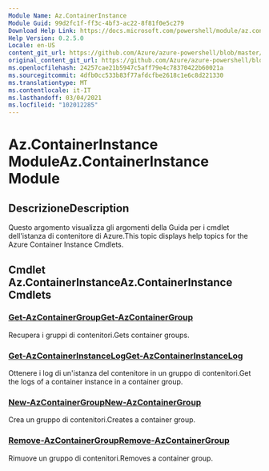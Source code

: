 ```yaml
---
Module Name: Az.ContainerInstance
Module Guid: 99d2fc1f-ff3c-4bf3-ac22-8f81f0e5c279
Download Help Link: https://docs.microsoft.com/powershell/module/az.containerinstance
Help Version: 0.2.5.0
Locale: en-US
content_git_url: https://github.com/Azure/azure-powershell/blob/master/src/ContainerInstance/ContainerInstance/help/Az.ContainerInstance.md
original_content_git_url: https://github.com/Azure/azure-powershell/blob/master/src/ContainerInstance/ContainerInstance/help/Az.ContainerInstance.md
ms.openlocfilehash: 24257cae21b5947c5aff79e4c78370422b60021a
ms.sourcegitcommit: 4dfb0cc533b83f77afdcfbe2618c1e6c8d221330
ms.translationtype: MT
ms.contentlocale: it-IT
ms.lasthandoff: 03/04/2021
ms.locfileid: "102012285"
---
```

# <span data-ttu-id="b2871-101">Az.ContainerInstance Module</span><span class="sxs-lookup"><span data-stu-id="b2871-101">Az.ContainerInstance Module</span></span>
## <span data-ttu-id="b2871-102">Descrizione</span><span class="sxs-lookup"><span data-stu-id="b2871-102">Description</span></span>
<span data-ttu-id="b2871-103">Questo argomento visualizza gli argomenti della Guida per i cmdlet dell'istanza di contenitore di Azure.</span><span class="sxs-lookup"><span data-stu-id="b2871-103">This topic displays help topics for the Azure Container Instance Cmdlets.</span></span>

## <span data-ttu-id="b2871-104">Cmdlet Az.ContainerInstance</span><span class="sxs-lookup"><span data-stu-id="b2871-104">Az.ContainerInstance Cmdlets</span></span>
### [<span data-ttu-id="b2871-105">Get-AzContainerGroup</span><span class="sxs-lookup"><span data-stu-id="b2871-105">Get-AzContainerGroup</span></span>](Get-AzContainerGroup.md)
<span data-ttu-id="b2871-106">Recupera i gruppi di contenitori.</span><span class="sxs-lookup"><span data-stu-id="b2871-106">Gets container groups.</span></span>

### [<span data-ttu-id="b2871-107">Get-AzContainerInstanceLog</span><span class="sxs-lookup"><span data-stu-id="b2871-107">Get-AzContainerInstanceLog</span></span>](Get-AzContainerInstanceLog.md)
<span data-ttu-id="b2871-108">Ottenere i log di un'istanza del contenitore in un gruppo di contenitori.</span><span class="sxs-lookup"><span data-stu-id="b2871-108">Get the logs of a container instance in a container group.</span></span>

### [<span data-ttu-id="b2871-109">New-AzContainerGroup</span><span class="sxs-lookup"><span data-stu-id="b2871-109">New-AzContainerGroup</span></span>](New-AzContainerGroup.md)
<span data-ttu-id="b2871-110">Crea un gruppo di contenitori.</span><span class="sxs-lookup"><span data-stu-id="b2871-110">Creates a container group.</span></span>

### [<span data-ttu-id="b2871-111">Remove-AzContainerGroup</span><span class="sxs-lookup"><span data-stu-id="b2871-111">Remove-AzContainerGroup</span></span>](Remove-AzContainerGroup.md)
<span data-ttu-id="b2871-112">Rimuove un gruppo di contenitori.</span><span class="sxs-lookup"><span data-stu-id="b2871-112">Removes a container group.</span></span>

